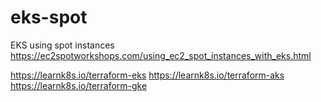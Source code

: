 # eks-spot
EKS using spot instances
https://ec2spotworkshops.com/using_ec2_spot_instances_with_eks.html

https://learnk8s.io/terraform-eks
https://learnk8s.io/terraform-aks
https://learnk8s.io/terraform-gke

